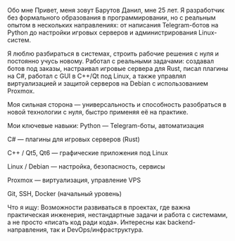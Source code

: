 Обо мне
Привет, меня зовут Барутов Данил, мне 25 лет. Я разработчик без формального образования в программировании, но с реальным опытом в нескольких направлениях: от написания Telegram-ботов на Python до настройки игровых серверов и администрирования Linux-систем.

Я люблю разбираться в системах, строить рабочие решения с нуля и постоянно учусь новому. Работал с реальными задачами: создавал ботов под заказы, настраивал игровые сервера для Rust, писал плагины на C#, работал с GUI в C++/Qt под Linux, а также управлял виртуализацией и защитой серверов на Debian с использованием Proxmox.

Моя сильная сторона — универсальность и способность разобраться в новой технологии с нуля, быстро применяя её на практике.

Мои ключевые навыки:
Python — Telegram-боты, автоматизация

C# — плагины для игровых серверов (Rust)

C++ / Qt5, Qt6 — графические приложения под Linux

Linux / Debian — настройка, безопасность, сервисы

Proxmox — виртуализация, управление VPS

Git, SSH, Docker (начальный уровень)

Что я ищу:
Возможности развиваться в проектах, где важна практическая инженерия, нестандартные задачи и работа с системами, а не просто «писать код ради кода». Интересны как backend-направления, так и DevOps/инфраструктура.
